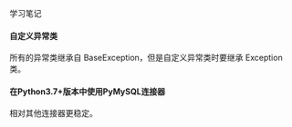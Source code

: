 学习笔记  

#### 自定义异常类
所有的异常类继承自 BaseException，但是自定义异常类时要继承 Exception 类。  

#### 在Python3.7+版本中使用PyMySQL连接器
相对其他连接器更稳定。  

